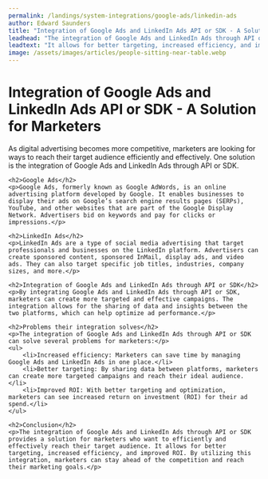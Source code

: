 ```yaml
---
permalink: /landings/system-integrations/google-ads/linkedin-ads
author: Edward Saunders
title: "Integration of Google Ads and LinkedIn Ads API or SDK - A Solution for Marketers"
leadhead: "The integration of Google Ads and LinkedIn Ads through API or SDK provides a solution for marketers who want to efficiently and effectively reach their target audience"
leadtext: "It allows for better targeting, increased efficiency, and improved ROI. By utilizing this integration, marketers can stay ahead of the competition and reach their marketing goals."
image: /assets/images/articles/people-sitting-near-table.webp
---
```

<div class="arttext">	<h1>Integration of Google Ads and LinkedIn Ads API or SDK - A Solution for Marketers</h1>
	<p>As digital advertising becomes more competitive, marketers are looking for ways to reach their target audience efficiently and effectively. One solution is the integration of Google Ads and LinkedIn Ads through API or SDK.</p>

	<h2>Google Ads</h2>
	<p>Google Ads, formerly known as Google AdWords, is an online advertising platform developed by Google. It enables businesses to display their ads on Google’s search engine results pages (SERPs), YouTube, and other websites that are part of the Google Display Network. Advertisers bid on keywords and pay for clicks or impressions.</p>

	<h2>LinkedIn Ads</h2>
	<p>LinkedIn Ads are a type of social media advertising that target professionals and businesses on the LinkedIn platform. Advertisers can create sponsored content, sponsored InMail, display ads, and video ads. They can also target specific job titles, industries, company sizes, and more.</p>

	<h2>Integration of Google Ads and LinkedIn Ads through API or SDK</h2>
	<p>By integrating Google Ads and LinkedIn Ads through API or SDK, marketers can create more targeted and effective campaigns. The integration allows for the sharing of data and insights between the two platforms, which can help optimize ad performance.</p>

	<h2>Problems their integration solves</h2>
	<p>The integration of Google Ads and LinkedIn Ads through API or SDK can solve several problems for marketers:</p>
	<ul>
		<li>Increased efficiency: Marketers can save time by managing Google Ads and LinkedIn Ads in one place.</li>
		<li>Better targeting: By sharing data between platforms, marketers can create more targeted campaigns and reach their ideal audience.</li>
		<li>Improved ROI: With better targeting and optimization, marketers can see increased return on investment (ROI) for their ad spend.</li>
	</ul>

	<h2>Conclusion</h2>
	<p>The integration of Google Ads and LinkedIn Ads through API or SDK provides a solution for marketers who want to efficiently and effectively reach their target audience. It allows for better targeting, increased efficiency, and improved ROI. By utilizing this integration, marketers can stay ahead of the competition and reach their marketing goals.</p>
</div>